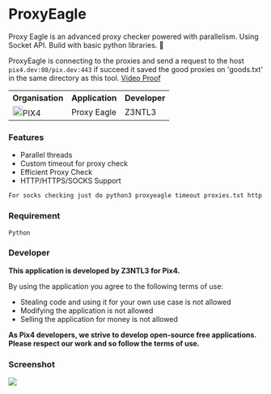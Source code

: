 # ProxyEagle
 Proxy Eagle is an advanced proxy checker powered with parallelism. Using Socket API. Build with basic python libraries. 🦅

ProxyEagle is connecting to the proxies and send a request to the host ```pix4.dev:80/pix.dev:443``` if succeed it saved the good proxies on 'goods.txt' in the same directory as this tool.
<a href="https://www.youtube.com/watch?v=s-ZQbZQjblE"> Video Proof</a><br>

<table><tr><th>Organisation</th><th>Application</th><th>Developer</th></tr><tr><td><img src="https://media.discordapp.net/attachments/956310840464773200/968964843333877830/logopix4.png" width="20">PIX4</td><td>Proxy Eagle</td><td>Z3NTL3</td></tr></table>

### Features
- Parallel threads
- Custom timeout for proxy check
- Efficient Proxy Check
- HTTP/HTTPS/SOCKS Support

```For socks checking just do python3 proxyeagle timeout proxies.txt http```


### Requirement
```Python```

### Developer
**This application is developed by Z3NTL3 for Pix4.**

By using the application you agree to the following terms of use:
- Stealing code and using it for your own use case is not allowed
- Modifying the application is not allowed
- Selling the application for money is not allowed

**As Pix4 developers, we strive to develop open-source free applications. Please respect our work and so follow the terms of use.**

### Screenshot
<img src="eagless.png">

